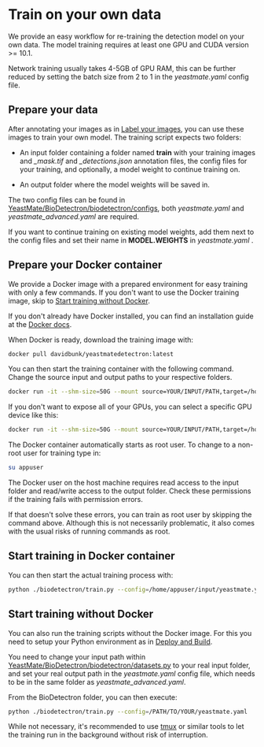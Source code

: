 # Train on your own data

We provide an easy workflow for re-training the detection model on your own data. The model training requires at least one GPU and CUDA version >= 10.1.

Network training usually takes 4-5GB of GPU RAM, this can be further reduced by setting the batch size from 2 to 1 in the *yeastmate.yaml* config file.

## Prepare your data

After annotating your images as in [Label your images](./label.md), you can use these images to train your own model.
The training script expects two folders:

* An input folder containing a folder named **train** with your training images and *_mask.tif* and *_detections.json* annotation files, the config files for your training, and optionally, a model weight to continue training on.

* An output folder where the model weights will be saved in.

The two config files can be found in [YeastMate/BioDetectron/biodetectron/configs](https://github.com/davidbunk/YeastMate/BioDetectron/biodetectron/configs), both *yeastmate.yaml* and *yeastmate_advanced.yaml* are required.

If you want to continue training on existing model weights, add them next to the config files and set their name in **MODEL.WEIGHTS** in *yeastmate.yaml* . 

## Prepare your Docker container

We provide a Docker image with a prepared environment for easy training with only a few commands. If you don't want to use the Docker training image, skip to [Start training without Docker](#start-training-without-docker).

If you don't already have Docker installed, you can find an installation guide at the [Docker docs](https://docs.docker.com/engine/install/).

When Docker is ready, download the training image with:

``` bash
docker pull davidbunk/yeastmatedetectron:latest
```

You can then start the training container with the following command. Change the source input and output paths to your respective folders.

``` bash
docker run -it --shm-size=50G --mount source=YOUR/INPUT/PATH,target=/home/appuser/input,type='bind' --mount source=YOUR/OUTPUT/PATH,target=/home/appuser/output,type='bind' --gpus all davidbunk/yeastmatedetectron:latest
```

If you don't want to expose all of your GPUs, you can select a specific GPU device like this:

``` bash
docker run -it --shm-size=50G --mount source=YOUR/INPUT/PATH,target=/home/appuser/input,type='bind' --mount source=YOUR/OUTPUT/PATH,target=/home/appuser/output,type='bind' --gpus '"device=0"' davidbunk/yeastmatedetectron:latest
```

The Docker container automatically starts as root user. To change to a non-root user for training type in:

``` bash
su appuser
```

The Docker user on the host machine requires read access to the input folder and read/write access to the output folder. Check these permissions if the training fails with permission errors. 

If that doesn't solve these errors, you can train as root user by skipping the command above. Although this is not necessarily problematic, it also comes with the usual risks of running commands as root.

## Start training in Docker container

You can then start the actual training process with:

``` bash
python ./biodetectron/train.py --config=/home/appuser/input/yeastmate.yaml
```

## Start training without Docker

You can also run the training scripts without the Docker image. For this you need to setup your Python environment as in [Deploy and Build](./build.md).

You need to change your input path within [YeastMate/BioDetectron/biodetectron/datasets.py](https://github.com/davidbunk/YeastMate/BioDetectron/biodetectron/datasets.py) to your real input folder, and set your real output path in the *yeastmate.yaml* config file, which needs to be in the same folder as *yeastmate_advanced.yaml*. 

From the BioDetectron folder, you can then execute:

``` bash
python ./biodetectron/train.py --config=/PATH/TO/YOUR/yeastmate.yaml
```

While not necessary, it's recommended to use [tmux](https://github.com/tmux/tmux/wiki) or similar tools to let the training run in the background without risk of interruption. 